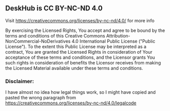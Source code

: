 ## DeskHub is CC BY-NC-ND 4.0

Visit https://creativecommons.org/licenses/by-nc-nd/4.0/ for more info

By exercising the Licensed Rights, You accept and agree to be bound by the terms and conditions of this Creative Commons Attribution-NonCommercial-NoDerivatives 4.0 International Public License ("Public License"). To the extent this Public License may be interpreted as a contract, You are granted the Licensed Rights in consideration of Your acceptance of these terms and conditions, and the Licensor grants You such rights in consideration of benefits the Licensor receives from making the Licensed Material available under these terms and conditions.


### Disclaimer: 

I have almost no idea how legal things work, so I might have copied and pasted the wrong paragraph from https://creativecommons.org/licenses/by-nc-nd/4.0/legalcode
